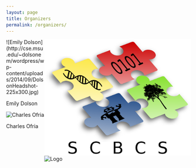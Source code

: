 ```yaml
---
layout: page
title: Organizers
permalink: /organizers/
---
```


<style>
article .begin-examples ~ h2,
article .begin-examples ~ h2 + p {
    width: 100%;
    clear: both;
}

article .begin-examples ~ h3,
article .begin-examples ~ img,
article .begin-examples ~ img + .p1,
article .begin-examples ~ img + .p2,
article .begin-examples ~ p,
article .begin-examples ~ .highlight {
    width: 50%;
}

article .begin-examples ~ h3,
article .begin-examples ~ .p1,
article .begin-examples ~ .p2,
article .begin-examples ~ .highlight {
    width: 50%;
}

article .begin-examples ~ h3,
article .begin-examples ~ img + .p1,
article .begin-examples ~ .p1 {
    float: left;
    box-sizing: border-box;
    padding-right: 1rem;
    clear: both;
}

article .begin-examples ~ img + .p2,
article .begin-examples ~ .p2 {
    float: right;
    clear: right;
    margin-bottom: 1rem;
}

.end-examples {
    clear: both;
}
article .end-examples ~ p1,
article .end-examples ~ p2,
article .end-examples ~ h3,
article .end-examples ~ .highlight {
    width: auto;
    float: none;
    clear: none;
}
</style>

<div class="begin-examples"></div>
<img src="SCBCSLogo.png" align="right" alt="Logo" width="400">
<img src="http://cse.msu.edu/~dolsonem/wordpress/wp-content/uploads/2014/09/DolsonHeadshot-225x300.jpg" align="right" alt="Logo" width="400">
![Emily Dolson](http://cse.msu.edu/~dolsonem/wordpress/wp-content/uploads/2014/09/DolsonHeadshot-225x300.jpg)

Emily Dolson


![Charles Ofria](http://www.ofria.com/OfriaPhoto-web.jpg)

Charles Ofria
<div class="end-examples"></div>
